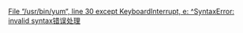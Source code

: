 
[File “/usr/bin/yum“, line 30 except KeyboardInterrupt, e: ^SyntaxError: invalid syntax错误处理](https://blog.csdn.net/qq_19716143/article/details/119422796)




